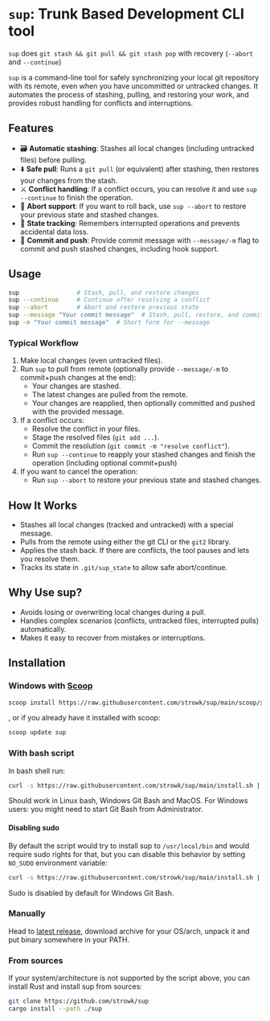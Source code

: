 # `sup`: Trunk Based Development CLI tool

`sup` does `git stash && git pull && git stash pop` with recovery (`--abort` and `--continue`)

`sup` is a command-line tool for safely synchronizing your local git repository with its remote, even when you have uncommitted or untracked changes. It automates the process of stashing, pulling, and restoring your work, and provides robust handling for conflicts and interruptions.

## Features

- 🗃️ **Automatic stashing**: Stashes all local changes (including untracked files) before pulling.
- ⬇️ **Safe pull**: Runs a `git pull` (or equivalent) after stashing, then restores your changes from the stash.
- ⚔️ **Conflict handling**: If a conflict occurs, you can resolve it and use `sup --continue` to finish the operation.
- 🛑 **Abort support**: If you want to roll back, use `sup --abort` to restore your previous state and stashed changes.
- 📝 **State tracking**: Remembers interrupted operations and prevents accidental data loss.
- 🚀 **Commit and push**: Provide commit message with `--message/-m` flag to commit and push stashed changes, including hook support.

## Usage

```sh
sup                # Stash, pull, and restore changes
sup --continue     # Continue after resolving a conflict
sup --abort        # Abort and restore previous state
sup --message "Your commit message"  # Stash, pull, restore, and commit with a message
sup -m "Your commit message"  # Short form for --message
```

### Typical Workflow

1. Make local changes (even untracked files).
2. Run `sup` to pull from remote (optionally provide `--message/-m` to commit+push changes at the end):
    - Your changes are stashed.
    - The latest changes are pulled from the remote.
    - Your changes are reapplied, then optionally committed and pushed with the provided message.
3. If a conflict occurs:
    - Resolve the conflict in your files.
    - Stage the resolved files (`git add ...`).
    - Commit the resolution (`git commit -m "resolve conflict"`).
    - Run `sup --continue` to reapply your stashed changes and finish the operation (including optional commit+push)
4. If you want to cancel the operation:
    - Run `sup --abort` to restore your previous state and stashed changes.

## How It Works

- Stashes all local changes (tracked and untracked) with a special message.
- Pulls from the remote using either the git CLI or the `git2` library.
- Applies the stash back. If there are conflicts, the tool pauses and lets you resolve them.
- Tracks its state in `.git/sup_state` to allow safe abort/continue.

## Why Use sup?

- Avoids losing or overwriting local changes during a pull.
- Handles complex scenarios (conflicts, untracked files, interrupted pulls) automatically.
- Makes it easy to recover from mistakes or interruptions.

## Installation

### Windows with [Scoop](https://github.com/ScoopInstaller/Scoop)

```sh
scoop install https://raw.githubusercontent.com/strowk/sup/main/scoop/sup.json
```

, or if you already have it installed with scoop:

```sh
scoop update sup
```

### With bash script

In bash shell run:

```bash
curl -s https://raw.githubusercontent.com/strowk/sup/main/install.sh | bash
```

Should work in Linux bash, Windows Git Bash and MacOS.
For Windows users: you might need to start Git Bash from Administrator.

#### Disabling sudo

By default the script would try to install sup to `/usr/local/bin` and would require sudo rights for that,
but you can disable this behavior by setting `NO_SUDO` environment variable:

```bash
curl -s https://raw.githubusercontent.com/strowk/sup/main/install.sh | NO_SUDO=1 bash
```

Sudo is disabled by default for Windows Git Bash.

### Manually

Head to [latest release](https://github.com/strowk/sup/releases/latest), download archive for your OS/arch, unpack it and put binary somewhere in your PATH.

### From sources

If your system/architecture is not supported by the script above,
you can install Rust and install sup from sources:

```bash
git clone https://github.com/strowk/sup
cargo install --path ./sup
```
